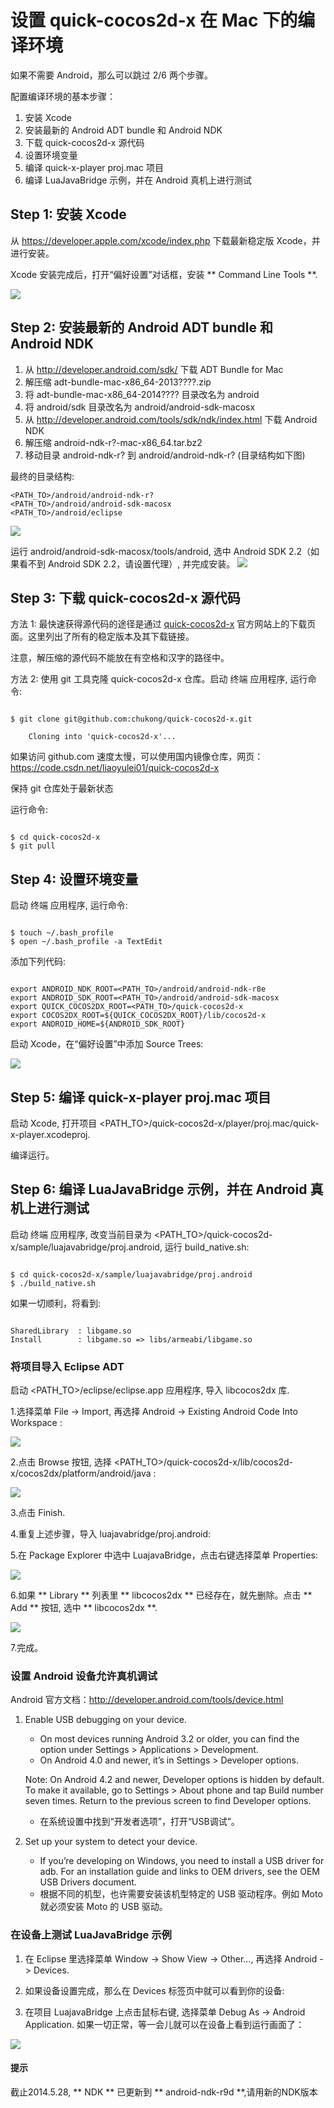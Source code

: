 # 设置 quick-cocos2d-x 在 Mac 下的编译环境 #


如果不需要 Android，那么可以跳过 2/6 两个步骤。

配置编译环境的基本步骤：

1. 安装 Xcode
2. 安装最新的 Android ADT bundle 和 Android NDK
3. 下载 quick-cocos2d-x 源代码
4. 设置环境变量
5. 编译 quick-x-player proj.mac 项目
6. 编译 LuaJavaBridge 示例，并在 Android 真机上进行测试

## Step 1: 安装 Xcode ##

从 <https://developer.apple.com/xcode/index.php> 下载最新稳定版 Xcode，并进行安装。

Xcode 安装完成后，打开“偏好设置”对话框，安装 ** Command Line Tools **.

![](res/howto_setup_development_environment_mac_01.png)

## Step 2: 安装最新的 Android ADT bundle 和 Android NDK ##

1. 从 http://developer.android.com/sdk/ 下载 ADT Bundle for Mac
2. 解压缩 adt-bundle-mac-x86_64-2013????.zip
3. 将 adt-bundle-mac-x86_64-2014???? 目录改名为 android
4. 将 android/sdk 目录改名为 android/android-sdk-macosx
5. 从 http://developer.android.com/tools/sdk/ndk/index.html 下载 Android NDK
6. 解压缩 android-ndk-r?-mac-x86_64.tar.bz2
7. 移动目录 android-ndk-r? 到 android/android-ndk-r?   (目录结构如下图)

最终的目录结构:

	<PATH_TO>/android/android-ndk-r?
	<PATH_TO>/android/android-sdk-macosx
	<PATH_TO>/android/eclipse
	
![](res/howto_setup_development_environment_mac_02.png)


运行 android/android-sdk-macosx/tools/android, 选中 Android SDK 2.2（如果看不到 Android SDK 2.2，请设置代理）, 并完成安装。
![](res/howto_setup_development_environment_mac_03.png)


## Step 3: 下载 quick-cocos2d-x 源代码 ##

方法 1: 最快速获得源代码的途径是通过 [quick-cocos2d-x](http://quick.cocoachina.com/) 官方网站上的下载页面。这里列出了所有的稳定版本及其下载链接。

注意，解压缩的源代码不能放在有空格和汉字的路径中。

方法 2: 使用 git 工具克隆 quick-cocos2d-x 仓库。启动 终端 应用程序, 运行命令:


~~~

$ git clone git@github.com:chukong/quick-cocos2d-x.git

    Cloning into 'quick-cocos2d-x'...
~~~


如果访问 github.com 速度太慢，可以使用国内镜像仓库，网页：<https://code.csdn.net/liaoyulei01/quick-cocos2d-x>

保持 git 仓库处于最新状态

运行命令:

~~~

$ cd quick-cocos2d-x
$ git pull

~~~

## Step 4: 设置环境变量 ##

启动 终端 应用程序, 运行命令:

~~~

$ touch ~/.bash_profile
$ open ~/.bash_profile -a TextEdit

~~~

添加下列代码:

~~~

export ANDROID_NDK_ROOT=<PATH_TO>/android/android-ndk-r8e
export ANDROID_SDK_ROOT=<PATH_TO>/android/android-sdk-macosx
export QUICK_COCOS2DX_ROOT=<PATH_TO>/quick-cocos2d-x
export COCOS2DX_ROOT=${QUICK_COCOS2DX_ROOT}/lib/cocos2d-x
export ANDROID_HOME=${ANDROID_SDK_ROOT}

~~~

启动 Xcode，在“偏好设置”中添加 Source Trees:

![](res/howto_setup_development_environment_mac_04.png)


## Step 5: 编译 quick-x-player proj.mac 项目 ##

启动 Xcode, 打开项目 \<PATH_TO>/quick-cocos2d-x/player/proj.mac/quick-x-player.xcodeproj.

编译运行。


## Step 6: 编译 LuaJavaBridge 示例，并在 Android 真机上进行测试 ##

启动 终端 应用程序, 改变当前目录为 <PATH_TO>/quick-cocos2d-x/sample/luajavabridge/proj.android, 运行 build_native.sh:

~~~

$ cd quick-cocos2d-x/sample/luajavabridge/proj.android
$ ./build_native.sh

~~~


如果一切顺利，将看到:

~~~

SharedLibrary  : libgame.so
Install        : libgame.so => libs/armeabi/libgame.so

~~~

### 将项目导入 Eclipse ADT ###

启动 <PATH_TO>/eclipse/eclipse.app 应用程序, 导入 libcocos2dx 库.

1.选择菜单 File -> Import, 再选择 Android -> Existing Android Code Into Workspace : 

![](res/howto_setup_development_environment_mac_05.png)
    
2.点击 Browse 按钮, 选择 <PATH_TO>/quick-cocos2d-x/lib/cocos2d-x/cocos2dx/platform/android/java :

![](res/howto_setup_development_environment_mac_06.png)

3.点击 Finish.

4.重复上述步骤，导入 luajavabridge/proj.android:

5.在 Package Explorer 中选中 LuajavaBridge，点击右键选择菜单 Properties:

![](res/howto_setup_development_environment_mac_07.png)

6.如果 ** Library ** 列表里 ** libcocos2dx ** 已经存在，就先删除。点击 ** Add ** 按钮, 选中 ** libcocos2dx **.

![](res/howto_setup_development_environment_mac_08.png)

7.完成。

### 设置 Android 设备允许真机调试 ###

Android 官方文档：http://developer.android.com/tools/device.html

1. Enable USB debugging on your device.
	* On most devices running Android 3.2 or older, you can find the option under Settings > Applications > Development.
	* On Android 4.0 and newer, it’s in Settings > Developer options.
	
	Note: On Android 4.2 and newer, Developer options is hidden by default. To make it available, go to Settings > About phone and tap Build number seven times. Return to the previous screen to find Developer options.
	* 在系统设置中找到“开发者选项”，打开“USB调试”。
2. Set up your system to detect your device.
	* If you’re developing on Windows, you need to install a USB driver for adb. For an installation guide and links to OEM drivers, see the OEM USB Drivers document.
	* 根据不同的机型，也许需要安装该机型特定的 USB 驱动程序。例如 Moto 就必须安装 Moto 的 USB 驱动。

### 在设备上测试 LuaJavaBridge 示例 ###

1. 在 Eclipse 里选择菜单 Window -> Show View -> Other…, 再选择 Android -> Devices.

2. 如果设备设置完成，那么在 Devices 标签页中就可以看到你的设备:

3. 在项目 LuajavaBridge 上点击鼠标右键, 选择菜单 Debug As -> Android Application. 如果一切正常，等一会儿就可以在设备上看到运行画面了：

![](res/howto_setup_development_environment_mac_09.png)

#### 提示 ####
截止2014.5.28, ** NDK ** 已更新到 ** android-ndk-r9d **,请用新的NDK版本
